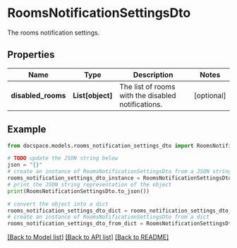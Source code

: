 # RoomsNotificationSettingsDto

The rooms notification settings.

## Properties

Name | Type | Description | Notes
------------ | ------------- | ------------- | -------------
**disabled_rooms** | **List[object]** | The list of rooms with the disabled notifications. | [optional] 

## Example

```python
from docspace.models.rooms_notification_settings_dto import RoomsNotificationSettingsDto

# TODO update the JSON string below
json = "{}"
# create an instance of RoomsNotificationSettingsDto from a JSON string
rooms_notification_settings_dto_instance = RoomsNotificationSettingsDto.from_json(json)
# print the JSON string representation of the object
print(RoomsNotificationSettingsDto.to_json())

# convert the object into a dict
rooms_notification_settings_dto_dict = rooms_notification_settings_dto_instance.to_dict()
# create an instance of RoomsNotificationSettingsDto from a dict
rooms_notification_settings_dto_from_dict = RoomsNotificationSettingsDto.from_dict(rooms_notification_settings_dto_dict)
```
[[Back to Model list]](../README.md#documentation-for-models) [[Back to API list]](../README.md#documentation-for-api-endpoints) [[Back to README]](../README.md)


